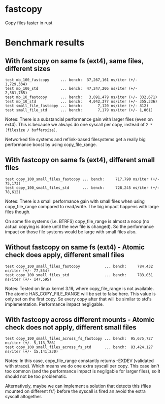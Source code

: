 # fastcopy
Copy files faster in rust

# Benchmark results
## With fastcopy on same fs (ext4), same files, different sizes
```
test mb_100_fastcopy     ... bench:  37,267,161 ns/iter (+/- 1,729,334)
test mb_100_std          ... bench:  47,247,206 ns/iter (+/- 2,381,765)
test mb_10_fastcopy      ... bench:   3,091,479 ns/iter (+/- 332,671)
test mb_10_std           ... bench:   4,042,377 ns/iter (+/- 355,336)
test small_file_fastcopy ... bench:       7,120 ns/iter (+/- 812)
test small_file_std      ... bench:       7,179 ns/iter (+/- 1,061)
```

Notes: There is a substancial performance gain with larger files (even on ext4). This is because we always do one syscall per copy, instead of `2 * (filesize / buffersize)`.

Networked file systems and reflink-based filesystems get a really big performance boost by using copy_file_range.

## With fastcopy on same fs (ext4), different small files
```
test copy_100_small_files_fastcopy ... bench:     717,790 ns/iter (+/- 75,173)
test copy_100_small_files_std      ... bench:     728,245 ns/iter (+/- 78,612)
```
Notes: There is a small performance gain with small files when using copy_file_range compared to read/write.
The big impact happens with large files though.

On some file systems (i.e. BTRFS) copy_file_range is almost a noop (no actual copying is done until the new file is changed).
So the performance impact on those file systems would be large with small files also.

## Without fastcopy on same fs (ext4) - Atomic check does apply, different small files
```
test copy_100_small_files_fastcopy           ... bench:     784,432 ns/iter (+/- 77,554)
test copy_100_small_files_std                ... bench:     783,031 ns/iter (+/- 147,595)
```

Notes: Tested on linux kernel 3.16, where copy_file_range is not available.
The atomic HAS_COPY_FILE_RANGE will be set to false here. This value is only set on the first copy.
So every copy after that will be similar to std's implementation.
Performance impact negligable.

## With fastcopy across different mounts - Atomic check does not apply, different small files
```
test copy_100_small_files_across_fs_fastcopy ... bench:  95,675,727 ns/iter (+/- 5,113,786)
test copy_100_small_files_across_fs_std      ... bench:  83,424,127 ns/iter (+/- 15,141,230)
```

Notes: In this case, copy_file_range constantly returns -EXDEV (validated with strace). Which means we do one extra syscall per copy. This case isn't too common (and the performance impact is negligable for larger files), so it should not be too problematic.

Alternatively, maybe we can implement a solution that detects this (files mounted on different fs') before the syscall is fired an avoid the extra syscall altogether.
